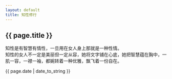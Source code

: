 ```yaml
---
layout: default
title: 知性修行
---
```


## {{ page.title }}  

知性是有智慧有情性，一旦用在女人身上那就是一种性情。  
知性的女人不一定是美丽但一定从容，她将文字铺在心底，她把智慧蕴在胸中，一肌一容，一襟一袖，都婉转着一种优雅，飘飞着一份自在。

{{ page.date | date_to_string }}